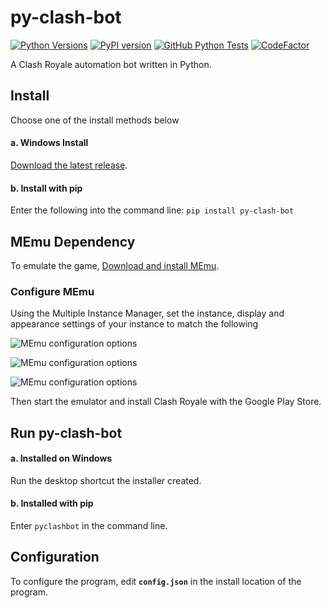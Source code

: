 # py-clash-bot

[![Python Versions](https://img.shields.io/pypi/pyversions/py-clash-bot)](https://www.python.org/downloads/) [![PyPI version](https://badge.fury.io/py/py-clash-bot.svg)](https://pypi.org/project/py-clash-bot/) [![GitHub Python Tests](https://github.com/matthewmiglio/py-clash-bot/actions/workflows/python-tests.yml/badge.svg)](https://github.com/matthewmiglio/py-clash-bot/actions/workflows/python-tests.yml) [![CodeFactor](https://www.codefactor.io/repository/github/matthewmiglio/py-clash-bot/badge)](https://www.codefactor.io/repository/github/matthewmiglio/py-clash-bot)

A Clash Royale automation bot written in Python.

## Install

Choose one of the install methods below

#### a. Windows Install

[Download the latest release](https://github.com/matthewmiglio/py-clash-bot/releases).

#### b. Install with pip

Enter the following into the command line:
```pip install py-clash-bot```

## MEmu Dependency

To emulate the game, [Download and install MEmu](https://www.memuplay.com/).

### Configure MEmu

Using the Multiple Instance Manager, set the instance, display and appearance settings of your instance to match the following

![MEmu configuration options](https://github.com/matthewmiglio/py-clash-bot/blob/master/docs/src/assets/memu_instance_settings.webp?raw=true)

![MEmu configuration options](https://github.com/matthewmiglio/py-clash-bot/blob/master/docs/src/assets/memu_display_settings.webp?raw=true)

![MEmu configuration options](https://github.com/matthewmiglio/py-clash-bot/blob/master/docs/src/assets/memu_appearance_settings.webp?raw=true)

Then start the emulator and install Clash Royale with the Google Play Store.

## Run py-clash-bot

#### a. Installed on Windows

Run the desktop shortcut the installer created.

#### b. Installed with pip

Enter `pyclashbot` in the command line.

## Configuration

To configure the program, edit **`config.json`** in the install location of the program.
